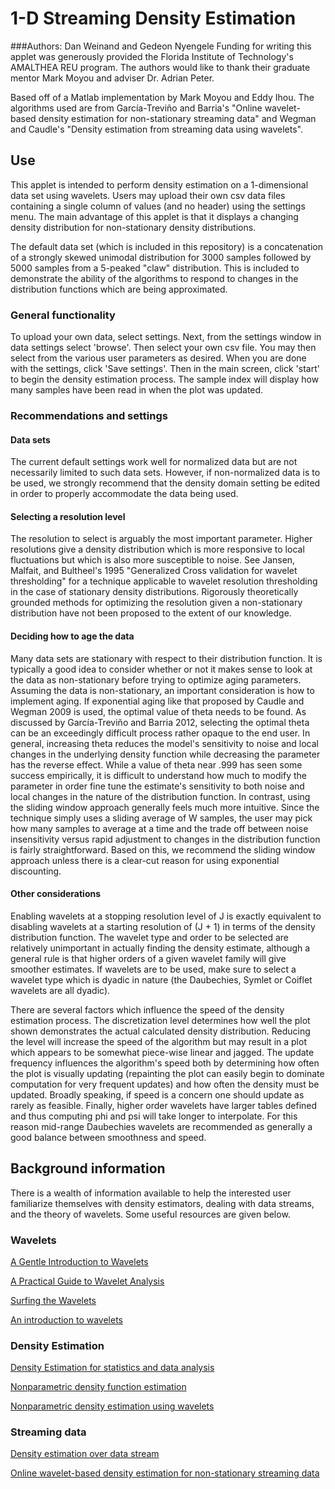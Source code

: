 1-D Streaming Density Estimation
===================

###Authors: Dan Weinand and Gedeon Nyengele
Funding for writing this applet was generously provided the Florida Institute of Technology's AMALTHEA REU program.  The authors would like to thank their graduate mentor Mark Moyou and adviser Dr. Adrian Peter. 

Based off of a Matlab implementation by Mark Moyou and Eddy Ihou. The algorithms used are from García-Treviño and Barria's "Online wavelet-based density estimation for non-stationary streaming data" and Wegman and Caudle's "Density estimation from streaming data using wavelets".

## Use
This applet is intended to perform density estimation on a 1-dimensional data set using wavelets. Users may upload their own csv data files containing a single column of values (and no header) using the settings menu. The main advantage of this applet is that it displays a changing density distribution for non-stationary density distributions.

The default data set (which is included in this repository) is a concatenation of a strongly skewed unimodal distribution for 3000 samples followed by 5000 samples from a 5-peaked "claw" distribution. This is included to demonstrate the ability of the algorithms to respond to changes in the distribution functions which are being approximated.

### General functionality
To upload your own data, select settings. Next, from the settings window in data settings select 'browse'. Then select your own csv file. You may then select from the various user parameters as desired. When you are done with the settings, click 'Save settings'. Then in the main screen, click 'start' to begin the density estimation process. The sample index will display how many samples have been read in when the plot was updated.

### Recommendations and settings

#### Data sets

The current default settings work well for normalized data but are not  necessarily limited to such data sets. However, if non-normalized data is to be used, we strongly recommend that the density domain setting be edited in order to properly accommodate the data being used.

#### Selecting a resolution level

The resolution to select is arguably the most important parameter. Higher resolutions give a density distribution which is more responsive to local  fluctuations but which is also more susceptible to noise. See Jansen, Malfait, and Bultheel's 1995 "Generalized Cross validation for wavelet thresholding" for a technique applicable to wavelet resolution thresholding in the case of stationary density distributions. Rigorously theoretically grounded methods for optimizing the resolution given a non-stationary distribution have not been proposed to the extent of our knowledge.


#### Deciding how to age the data

Many data sets are stationary with respect to their distribution function. It is typically a good idea to consider whether or not it makes sense to look at the data as non-stationary before trying to optimize aging parameters. Assuming the data is non-stationary, an important consideration is how to implement aging. If exponential aging like that proposed by Caudle and Wegman 2009 is used, the optimal value of theta needs to be found. As discussed by García-Treviño and Barria 2012, selecting the optimal theta can be an exceedingly difficult process rather opaque to the end user. In general, increasing theta reduces the model's sensitivity to noise and local changes in the underlying density function while decreasing the parameter has the reverse effect. While a value of theta near .999 has seen some success empirically, it is difficult to understand how much to modify the parameter in order fine tune the estimate's sensitivity to both noise and local changes in the nature of the distribution function. In contrast, using the sliding window approach generally feels much more intuitive. Since the technique simply uses a sliding average of W samples, the user may pick how many samples to average at a time and the trade off between noise insensitivity versus rapid adjustment to changes in the distribution function is fairly straightforward. Based on this, we recommend the sliding window approach unless there is a clear-cut reason for using exponential discounting.

#### Other considerations

Enabling wavelets at a stopping resolution level of J is exactly equivalent to disabling wavelets at a starting resolution of (J + 1) in terms of the density distribution function. The wavelet type and order to be selected are relatively unimportant in actually finding the density estimate, although a general rule is that higher orders of a given wavelet family will give smoother estimates. If wavelets are to be used, make sure to select a wavelet type which is dyadic in nature (the Daubechies, Symlet or Coiflet wavelets are all dyadic).

There are several factors which influence the speed of the density estimation process. The discretization level determines how well the plot shown demonstrates the actual calculated density distribution. Reducing the level will increase the speed of the algorithm but may result in a plot which appears to be somewhat piece-wise linear and jagged. The update frequency influences the algorithm's speed both by determining how often the plot is visually updating (repainting the plot can easily begin to dominate computation for very frequent updates) and how often the density must be updated. Broadly speaking, if speed is a concern one should update as rarely as feasible. Finally, higher order wavelets have larger tables defined and thus computing phi and psi will take longer to interpolate. For this reason mid-range Daubechies wavelets are recommended as generally a good balance between smoothness and speed.

## Background information
There is a wealth of information available to help the interested user familiarize themselves with density estimators, dealing with data streams, and the theory of wavelets.  Some useful resources are given below.

### Wavelets
[A Gentle Introduction to Wavelets](http://web.media.mit.edu/~rehmi/wavelet/wavelet.html)

[A Practical Guide to Wavelet Analysis](http://paos.colorado.edu/research/wavelets/)

[Surfing the Wavelets](http://www.wavelet.org/tutorial/)

[An introduction to wavelets](http://www.eecis.udel.edu/~amer/CISC651/IEEEwavelet.pdf)

### Density Estimation
[Density Estimation for statistics and data analysis](http://ned.ipac.caltech.edu/level5/March02/Silverman/paper.pdf)

[Nonparametric density function estimation](http://igpphome.ucsd.edu/~cathy/Classes/SIO223A/sio223a.chap9.pdf)

[Nonparametric density estimation using wavelets](http://stat.duke.edu/sites/default/files/papers/1993-26.pdf)

### Streaming data
[Density estimation over data stream](http://alumni.cs.ucr.edu/~wli/publications/deosd.pdf)

[Online wavelet-based density estimation for non-stationary streaming data](http://www.sciencedirect.com/science/article/pii/S0167947311003082)

